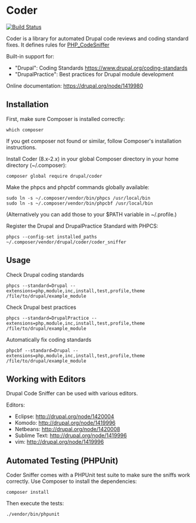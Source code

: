 # Coder

[![Build Status](https://travis-ci.org/klausi/coder.svg?branch=8.x-2.x)](https://travis-ci.org/klausi/coder)

Coder is a library for automated Drupal code reviews and coding standard fixes. It
defines rules for [PHP_CodeSniffer](https://github.com/squizlabs/PHP_CodeSniffer)

Built-in support for:
- "Drupal": Coding Standards https://www.drupal.org/coding-standards
- "DrupalPractice": Best practices for Drupal module development

Online documentation: https://drupal.org/node/1419980


## Installation

First, make sure Composer is installed correctly:
```
which composer
```

If you get composer not found or similar, follow Composer's installation
instructions.

Install Coder (8.x-2.x) in your global Composer directory in your home directory
(~/.composer):
```
composer global require drupal/coder
```

Make the phpcs and phpcbf commands globally available:
```
sudo ln -s ~/.composer/vendor/bin/phpcs /usr/local/bin
sudo ln -s ~/.composer/vendor/bin/phpcbf /usr/local/bin
```
(Alternatively you can add those to your $PATH variable in ~/.profile.)

Register the Drupal and DrupalPractice Standard with PHPCS:
```
phpcs --config-set installed_paths ~/.composer/vendor/drupal/coder/coder_sniffer
```


## Usage

Check Drupal coding standards
```
phpcs --standard=Drupal --extensions=php,module,inc,install,test,profile,theme /file/to/drupal/example_module
```

Check Drupal best practices
```
phpcs --standard=DrupalPractice --extensions=php,module,inc,install,test,profile,theme /file/to/drupal/example_module
```

Automatically fix coding standards
```
phpcbf --standard=Drupal --extensions=php,module,inc,install,test,profile,theme /file/to/drupal/example_module
```


## Working with Editors

Drupal Code Sniffer can be used with various editors.

Editors:

* Eclipse: http://drupal.org/node/1420004
* Komodo: http://drupal.org/node/1419996
* Netbeans: http://drupal.org/node/1420008
* Sublime Text: http://drupal.org/node/1419996
* vim: http://drupal.org/node/1419996


## Automated Testing (PHPUnit)

Coder Sniffer comes with a PHPUnit test suite to make sure the sniffs work correctly.
Use Composer to install the dependencies:

```
composer install
```

Then execute the tests:
```
./vendor/bin/phpunit
```
